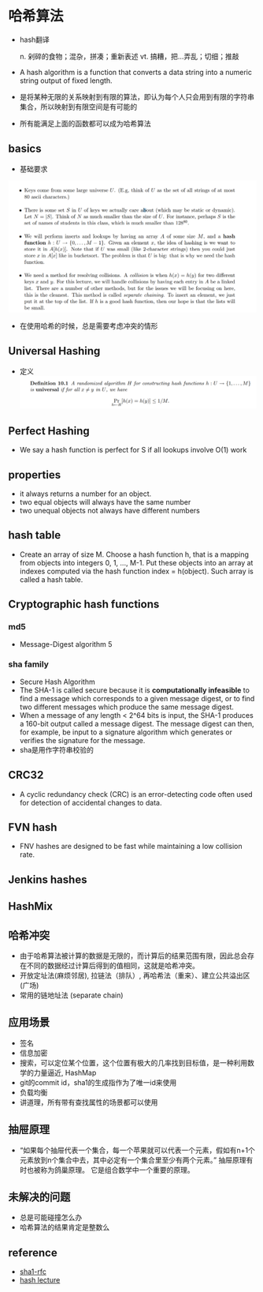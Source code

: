 # 哈希算法
* hash翻译
    
    n. 剁碎的食物；混杂，拼凑；重新表述
    vt. 搞糟，把…弄乱；切细；推敲
* A hash algorithm is a function that converts a data string into a numeric string output of fixed length. 
* 是将某种无限的关系映射到有限的算法，即认为每个人只会用到有限的字符串集合，所以映射到有限空间是有可能的
* 所有能满足上面的函数都可以成为哈希算法

## basics
* 基础要求

![basic](./assets/20201012220340.png)
* 在使用哈希的时候，总是需要考虑冲突的情形

## Universal Hashing
* 定义
![定义](./assets/20201012220633.png)

## Perfect Hashing
* We say a hash function is perfect for S if all lookups involve O(1) work

## properties
* it always returns a number for an object.
* two equal objects will always have the same number
* two unequal objects not always have different numbers

## hash table 
* Create an array of size M. Choose a hash function h, that is a mapping from objects into integers 0, 1, ..., M-1. Put these objects into an array at indexes computed via the hash function index = h(object). Such array is called a hash table.

## Cryptographic hash functions
### md5 
*  Message-Digest algorithm 5

### sha family
* Secure Hash Algorithm
* The SHA-1 is called secure because it is **computationally infeasible** to find a message which corresponds to a given message digest, or to find two different messages which produce the same message digest.
* When a message of any length < 2^64 bits is input, the SHA-1 produces a 160-bit output called a message digest.  The message digest can then, for example, be input to a signature algorithm which generates or verifies the signature for the message. 
* sha是用作字符串校验的

## CRC32 
* A cyclic redundancy check (CRC) is an error-detecting code often used for detection of accidental changes to data. 


## FVN hash
* FNV hashes are designed to be fast while maintaining a low collision rate. 

## Jenkins hashes

## HashMix

## 哈希冲突
* 由于哈希算法被计算的数据是无限的，而计算后的结果范围有限，因此总会存在不同的数据经过计算后得到的值相同，这就是哈希冲突。
* 开放定址法(麻烦邻居),  拉链法（排队）, 再哈希法（重来）、建立公共溢出区(广场)
* 常用的链地址法 (separate chain)

## 应用场景
* 签名 
* 信息加密
* 搜索，可以定位某个位置，这个位置有极大的几率找到目标值，是一种利用数学的力量逼近, HashMap
* git的commit id，sha1的生成指作为了唯一id来使用
* 负载均衡
* 讲道理，所有带有查找属性的场景都可以使用

## 抽屉原理
* “如果每个抽屉代表一个集合，每一个苹果就可以代表一个元素，假如有n+1个元素放到n个集合中去，其中必定有一个集合里至少有两个元素。” 抽屉原理有时也被称为鸽巢原理。 它是组合数学中一个重要的原理。


## 未解决的问题
* 总是可能碰撞怎么办
* 哈希算法的结果肯定是整数么

## reference 
* [sha1-rfc](https://tools.ietf.org/html/rfc3174)
* [hash lecture](https://www.cs.cmu.edu/~avrim/451f11/lectures/lect1004.pdf)